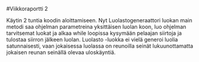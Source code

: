 #Viikkoraportti 2

Käytin 2 tuntia koodin aloittamiseen. Nyt Luolastogeneraattori luokan main metodi saa ohjelman parametreina yksittäisen luolan koon, luo ohjelman tarvitsemat luokat ja alkaa while loopissa kysymään pelaajan siirtoja ja tulostaa siirron jälkeen luolan.
Luolasto -luokka ei vielä generoi luolia satunnaisesti, vaan jokaisessa luolassa on reunoilla seinät lukuunottamatta jokaisen reunan seinällä olevaa uloskäyntiä.
